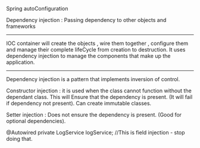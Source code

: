 Spring autoConfiguration

Dependency injection : Passing dependency to other objects and frameworks

-----------
IOC container will create the objects , wire them together , configure them and manage their complete lifeCycle from
creation to destruction. It uses dependency injection to manage the components that make up the application.


-----------------------------

Dependency injection is a pattern that implements inversion of control.

Constructor injection :
it is used when the class cannot function without the dependant class. This will Ensure that the dependency is
present. (It will fail if dependency not present). Can create immutable classes.

Setter injection : Does not ensure the dependency is present. (Good for optional dependencies).

@Autowired 
private LogService logService; //This is field injection - stop doing that.

